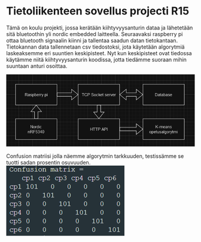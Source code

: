 # Tietoliikenteen sovellus projecti R15

Tämä on koulu projekti, jossa kerätään kiihtyvyysanturin dataa ja lähetetään sitä bluetoothin yli nordic embedded laitteella. Seuraavaksi raspberry pi ottaa bluetooth signaalin kiinni ja tallentaa saadun datan tietokantaan. Tietokannan data tallennetaan csv tiedostoksi, jota käytetään algorytmiä laskeaksemme eri suuntien keskipisteet. Nyt kun keskipisteet ovat tiedossa käytämme niitä kiihtyvyysanturin koodissa, jotta tiedämme suoraan mihin suuntaan anturi osoittaa.

<img src="images/arkkitehtuuri kaavio.PNG">

Confusion matriisi jolla näemme algorytmin tarkkuuden, testissämme se tuotti sadan prosentin osuvuuden.
<img src="images/matriisi.png">
